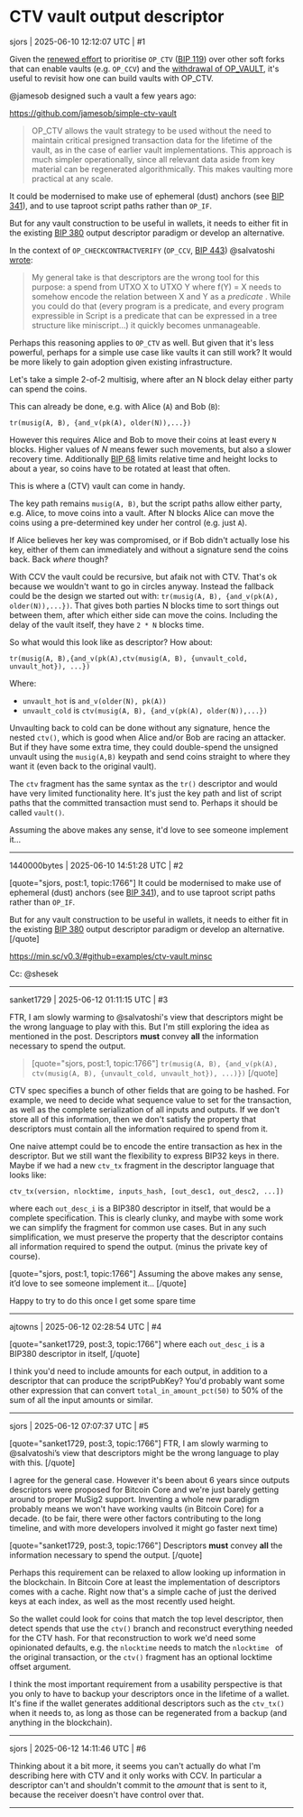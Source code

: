 # CTV vault output descriptor

sjors | 2025-06-10 12:12:07 UTC | #1

Given the [renewed effort](https://groups.google.com/g/bitcoindev/c/KJF6A55DPJ8/m/ZWhVgOm7AQAJ) to prioritise `OP_CTV` ([BIP 119](https://github.com/bitcoin/bips/blob/dbb9617e5f2c3e99d2d07f0b82dbb4ad861ad06e/bip-0119.mediawiki)) over other soft forks that can enable vaults (e.g. `OP_CCV`) and the [withdrawal of OP_VAULT](https://delvingbitcoin.org/t/withdrawing-op-vault-bip-345/1670), it's useful to revisit how one can build vaults with OP_CTV.

@jamesob designed such a vault a few years ago:

https://github.com/jamesob/simple-ctv-vault

> OP_CTV allows the vault strategy to be used without the need to maintain critical presigned transaction data for the lifetime of the vault, as in the case of earlier vault implementations. This approach is much simpler operationally, since all relevant data aside from key material can be regenerated algorithmically. This makes vaulting more practical at any scale.

It could be modernised to make use of ephemeral (dust) anchors (see [BIP 341](https://github.com/bitcoin/bips/blob/dbb9617e5f2c3e99d2d07f0b82dbb4ad861ad06e/bip-0431.mediawiki)), and to use taproot script paths rather than `OP_IF`.

But for any vault construction to be useful in wallets, it needs to either fit in the existing [BIP 380](https://github.com/bitcoin/bips/blob/dbb9617e5f2c3e99d2d07f0b82dbb4ad861ad06e/bip-0380.mediawiki) output descriptor paradigm or develop an alternative.

In the context of `OP_CHECKCONTRACTVERIFY` (`OP_CCV`, [BIP 443](https://github.com/bitcoin/bips/blob/dbb9617e5f2c3e99d2d07f0b82dbb4ad861ad06e/bip-0443.mediawiki)) @salvatoshi [wrote](https://github.com/bitcoin/bips/pull/1793#issuecomment-2749295131):

> My general take is that descriptors are the wrong tool for this purpose: a spend from UTXO X to UTXO Y where f(Y) = X needs to somehow encode the relation between X and Y as a *predicate* . While you could do that (every program is a predicate, and every program expressible in Script is a predicate that can be expressed in a tree structure like miniscript...) it quickly becomes unmanageable.

Perhaps this reasoning applies to `OP_CTV` as well. But given that it's less powerful, perhaps for a simple use case like vaults it can still work? It would be more likely to gain adoption given existing infrastructure.

Let's take a simple 2-of-2 multisig, where after an N block delay either party can spend the coins. 

This can already be done, e.g. with Alice (`A`) and Bob (`B`):

`tr(musig(A, B), {and_v(pk(A), older(N)),...})`

However this requires Alice and Bob to move their coins at least every `N` blocks. Higher values of $N$ means fewer such movements, but also a slower recovery time. Additionally [BIP 68](https://github.com/bitcoin/bips/blob/dbb9617e5f2c3e99d2d07f0b82dbb4ad861ad06e/bip-0068.mediawiki#compatibility) limits relative time and height locks to about a year, so coins have to be rotated at least that often.

This is where a (CTV) vault can come in handy.

The key path remains `musig(A, B)`, but the script paths allow either party, e.g. Alice, to move coins into a vault. After N blocks Alice can move the coins using a pre-determined key under her control (e.g. just `A`).

If Alice believes her key was compromised, or if Bob didn't actually lose his key, either of them can immediately and without a signature send the coins back. Back *where* though?

With CCV the vault could be recursive, but afaik not with CTV. That's ok because we wouldn't want to go in circles anyway. Instead the fallback could be the design we started out with: `tr(musig(A, B), {and_v(pk(A), older(N)),...})`. That gives both parties N blocks time to sort things out between them, after which either side can move the coins. Including the delay of the vault itself, they have `2 * N` blocks time.

So what would this look like as descriptor? How about:

`tr(musig(A, B),{and_v(pk(A),ctv(musig(A, B), {unvault_cold, unvault_hot}), ...})`

Where:
- `unvault_hot` is `and_v(older(N), pk(A))`
- `unvault_cold` is `ctv(musig(A, B), {and_v(pk(A), older(N)),...})`

Unvaulting back to cold can be done without any signature, hence the nested `ctv()`, which is good when Alice and/or Bob are racing an attacker. But if they have some extra time, they could double-spend the unsigned unvault using the `musig(A,B)` keypath and send coins straight to where they want it (even back to the original vault).

The `ctv` fragment has the same syntax as the `tr()` descriptor and would have very limited functionality here. It's just the key path and list of script paths that the committed transaction must send to. Perhaps it should be called `vault()`.

Assuming the above makes any sense, it'd love to see someone implement it...

-------------------------

1440000bytes | 2025-06-10 14:51:28 UTC | #2

[quote="sjors, post:1, topic:1766"]
It could be modernised to make use of ephemeral (dust) anchors (see [BIP 341](https://github.com/bitcoin/bips/blob/dbb9617e5f2c3e99d2d07f0b82dbb4ad861ad06e/bip-0431.mediawiki)), and to use taproot script paths rather than `OP_IF`.

But for any vault construction to be useful in wallets, it needs to either fit in the existing [BIP 380](https://github.com/bitcoin/bips/blob/dbb9617e5f2c3e99d2d07f0b82dbb4ad861ad06e/bip-0380.mediawiki) output descriptor paradigm or develop an alternative.
[/quote]

https://min.sc/v0.3/#github=examples/ctv-vault.minsc

Cc: @shesek

-------------------------

sanket1729 | 2025-06-12 01:11:15 UTC | #3

FTR, I am slowly warming to @salvatoshi's view that descriptors might be the wrong language to play with this. But I'm still exploring the idea as mentioned in the post. Descriptors **must** convey **all** the information necessary to spend the output.

> [quote="sjors, post:1, topic:1766"]
> `tr(musig(A, B), {and_v(pk(A), ctv(musig(A, B), {unvault_cold, unvault_hot}), ...)})`
> [/quote]

CTV spec specifies a bunch of other fields that are going to be hashed. For example, we need to decide what sequence value to set for the transaction, as well as the complete serialization of all inputs and outputs. If we don't store all of this information, then we don't satisfy the property that descriptors must contain all the information required to spend from it.

One naive attempt could be to encode the entire transaction as hex in the descriptor. But we still want the flexibility to express BIP32 keys in there. Maybe if we had a new `ctv_tx` fragment in the descriptor language that looks like:

```
ctv_tx(version, nlocktime, inputs_hash, [out_desc1, out_desc2, ...])
```

where each `out_desc_i` is a BIP380 descriptor in itself, that would be a complete specification. This is clearly clunky, and maybe with some work we can simplify the fragment for common use cases. But in any such simplification, we must preserve the property that the descriptor contains all information required to spend the output. (minus the private key of course). 

[quote="sjors, post:1, topic:1766"]
Assuming the above makes any sense, it’d love to see someone implement it…
[/quote]

Happy to try to do this once I get some spare time

-------------------------

ajtowns | 2025-06-12 02:28:54 UTC | #4

[quote="sanket1729, post:3, topic:1766"]
where each `out_desc_i` is a BIP380 descriptor in itself,
[/quote]

I think you'd need to include amounts for each output, in addition to a descriptor that can produce the scriptPubKey? You'd probably want some other expression that can convert `total_in_amount_pct(50)` to 50% of the sum of all the input amounts or similar.

-------------------------

sjors | 2025-06-12 07:07:37 UTC | #5

[quote="sanket1729, post:3, topic:1766"]
FTR, I am slowly warming to @salvatoshi’s view that descriptors might be the wrong language to play with this.
[/quote]

I agree for the general case. However it's been about 6 years since outputs descriptors were proposed for Bitcoin Core and we're just barely getting around to proper MuSig2 support. Inventing a whole new paradigm probably means we won't have working vaults (in Bitcoin Core) for a decade. (to be fair, there were other factors contributing to the long timeline, and with more developers involved it might go faster next time)

[quote="sanket1729, post:3, topic:1766"]
Descriptors **must** convey **all** the information necessary to spend the output.
[/quote]

Perhaps this requirement can be relaxed to allow looking up information in the blockchain. In Bitcoin Core at least the implementation of descriptors comes with a cache. Right now that's a simple cache of just the derived keys at each index, as well as the most recently used height.

So the wallet could look for coins that match the top level descriptor, then detect spends that use the `ctv()` branch and reconstruct everything needed for the CTV hash. For that reconstruction to work we'd need some opinionated defaults, e.g. the `nlocktime` needs to match the `nlocktime ` of the original transaction, or the `ctv()` fragment has an optional locktime offset argument.

I think the most important requirement from a usability perspective is that you only to have to backup your descriptors once in the lifetime of a wallet. It's fine if the wallet generates additional descriptors such as the `ctv_tx()` when it needs to, as long as those can be regenerated from a backup (and anything in the blockchain).

-------------------------

sjors | 2025-06-12 14:11:46 UTC | #6

Thinking about it a bit more, it seems you can't actually do what I'm describing here with CTV and it only works with CCV. In particular a descriptor can't and shouldn't commit to the _amount_ that is sent to it, because the receiver doesn't have control over that.

-------------------------

